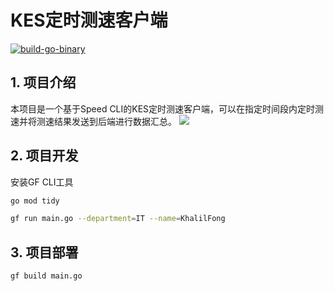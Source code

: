 # KES定时测速客户端
[![build-go-binary](https://github.com/KES-IT/Speed-Cron/actions/workflows/go-release.yml/badge.svg?branch=main)](https://github.com/KES-IT/Speed-Cron/actions/workflows/go-release.yml)
## 1. 项目介绍
本项目是一个基于Speed CLI的KES定时测速客户端，可以在指定时间段内定时测速并将测速结果发送到后端进行数据汇总。
![](https://s2.loli.net/2023/07/13/gnMZJQStCkoEXNK.png)
## 2. 项目开发
安装GF CLI工具
```bash
go mod tidy
```
```bash
gf run main.go --department=IT --name=KhalilFong
```
## 3. 项目部署
```bash
gf build main.go
```
